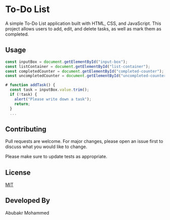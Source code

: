# To-Do List

A simple To-Do List application built with HTML, CSS, and JavaScript. This project allows users to add, edit, and delete tasks, as well as mark them as completed. 


## Usage

```javascript
const inputBox = document.getElementById("input-box");
const listContainer = document.getElementById("list-container");
const completedCounter = document.getElementById("completed-counter");
const uncompletedCounter = document.getElementById("uncompleted-counter");

# function addTask() {
  const task = inputBox.value.trim();
  if (!task) {
    alert("Please write down a task");
    return;
  }
  ...

```

## Contributing

Pull requests are welcome. For major changes, please open an issue first
to discuss what you would like to change.

Please make sure to update tests as appropriate.

## License

[MIT](https://choosealicense.com/licenses/mit/)

## Developed By

Abubakr Mohammed
